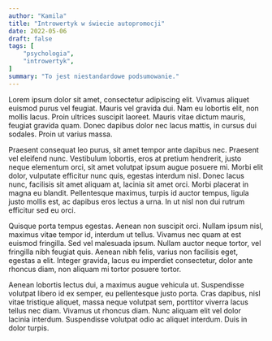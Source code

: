 ```yaml
---
author: "Kamila"
title: "Introwertyk w świecie autopromocji"
date: 2022-05-06
draft: false
tags: [
    "psychologia",
    "introwertyk",
]
summary: "To jest niestandardowe podsumowanie."
---
```


Lorem ipsum dolor sit amet, consectetur adipiscing elit. Vivamus aliquet euismod purus vel feugiat. Mauris vel gravida dui. Nam eu lobortis elit, non mollis lacus. Proin ultrices suscipit laoreet. Mauris vitae dictum mauris, feugiat gravida quam. Donec dapibus dolor nec lacus mattis, in cursus dui sodales. Proin ut varius massa.

Praesent consequat leo purus, sit amet tempor ante dapibus nec. Praesent vel eleifend nunc. Vestibulum lobortis, eros at pretium hendrerit, justo neque elementum orci, sit amet volutpat ipsum augue posuere mi. Morbi elit dolor, vulputate efficitur nunc quis, egestas interdum nisl. Donec lacus nunc, facilisis sit amet aliquam at, lacinia sit amet orci. Morbi placerat in magna eu blandit. Pellentesque maximus, turpis id auctor tempus, ligula justo mollis est, ac dapibus eros lectus a urna. In ut nisl non dui rutrum efficitur sed eu orci.

Quisque porta tempus egestas. Aenean non suscipit orci. Nullam ipsum nisl, maximus vitae tempor id, interdum ut tellus. Vivamus nec quam at est euismod fringilla. Sed vel malesuada ipsum. Nullam auctor neque tortor, vel fringilla nibh feugiat quis. Aenean nibh felis, varius non facilisis eget, egestas a elit. Integer gravida, lacus eu imperdiet consectetur, dolor ante rhoncus diam, non aliquam mi tortor posuere tortor.

Aenean lobortis lectus dui, a maximus augue vehicula ut. Suspendisse volutpat libero id ex semper, eu pellentesque justo porta. Cras dapibus, nisl vitae tristique aliquet, massa neque volutpat sem, porttitor viverra lacus tellus nec diam. Vivamus ut rhoncus diam. Nunc aliquam elit vel dolor lacinia interdum. Suspendisse volutpat odio ac aliquet interdum. Duis in dolor turpis.